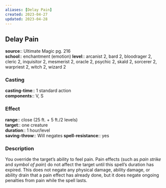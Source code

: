 ```yaml
---
aliases: [Delay Pain]
created: 2023-04-27
updated: 2023-04-28
---
```


## Delay Pain

**source**:: Ultimate Magic pg. 216  
**school**:: enchantment (emotion)
**level**:: arcanist 2, bard 2, bloodrager 2, cleric 2, inquisitor 2, mesmerist 2, oracle 2, psychic 2, skald 2, sorcerer 2, warpriest 2, witch 2, wizard 2

### Casting

**casting-time**:: 1 standard action  
**components**:: V, S

### Effect

**range**:: close (25 ft. + 5 ft./2 levels)  
**target**:: one creature  
**duration**:: 1 hour/level  
**saving-throw**:: Will negates
**spell-resistance**:: yes

### Description

You override the target’s ability to feel pain. Pain effects (such as *pain strike* and *symbol of pain*) do not affect the target until this spell’s duration has expired. This does not negate any physical damage, ability damage, or ability drain that a pain effect has already done, but it does negate ongoing penalties from pain while the spell lasts.

